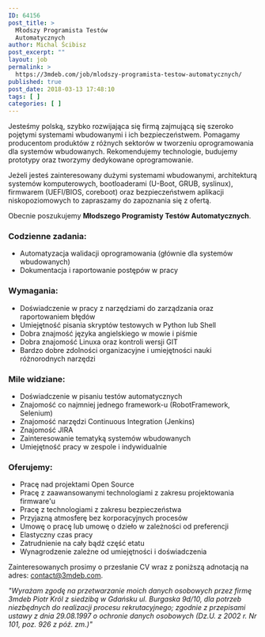 ```yaml
---
ID: 64156
post_title: >
  Młodszy Programista Testów
  Automatycznych
author: Michal Ścibisz
post_excerpt: ""
layout: job
permalink: >
  https://3mdeb.com/job/mlodszy-programista-testow-automatycznych/
published: true
post_date: 2018-03-13 17:48:10
tags: [ ]
categories: [ ]
---
```

Jesteśmy polską, szybko rozwijająca się firmą zajmującą się szeroko pojętymi systemami wbudowanymi i ich
bezpieczeństwem. Pomagamy producentom produktów z różnych sektorów w tworzeniu oprogramowania dla
systemów wbudowanych. Rekomendujemy technologie, budujemy prototypy oraz tworzymy dedykowane
oprogramowanie.

Jeżeli jesteś zainteresowany dużymi systemami wbudowanymi, architekturą systemów komputerowych, bootloaderami
(U-Boot, GRUB, syslinux), firmwarem (UEFI/BIOS, coreboot) oraz bezpieczeństwem aplikacji niskopoziomowych to
zapraszamy do zapoznania się z ofertą.
 
Obecnie poszukujemy **Młodszego Programisty Testów Automatycznych**.

### Codzienne zadania: 
* Automatyzacja walidacji oprogramowania (głównie dla systemów wbudowanych)
* Dokumentacja i raportowanie postępów w pracy

### Wymagania:
* Doświadczenie w pracy z narzędziami do zarządzania oraz raportowaniem błędów
* Umiejętność pisania skryptów testowych w Python lub Shell
* Dobra znajmość języka angielskiego w mowie i piśmie
* Dobra znajomość Linuxa oraz kontroli wersji GIT
* Bardzo dobre zdolności organizacyjne i umiejętności nauki różnorodnych narzędzi

### Mile widziane:
* Doświadczenie w pisaniu testów automatycznych
* Znajomość co najmniej jednego framework-u (RobotFramework, Selenium)
* Znajomość narzędzi Continuous Integration (Jenkins)
* Znajomość JIRA
* Zainteresowanie tematyką systemów wbudowanych
* Umiejętność pracy w zespole i indywidualnie

### Oferujemy:
* Pracę nad projektami Open Source
* Pracę z zaawansowanymi technologiami z zakresu projektowania firmware'u
* Pracę z technologiami z zakresu bezpieczeństwa
* Przyjazną atmosferę bez korporacyjnych procesów
* Umowę o pracę lub umowę o dzieło w zależności od preferencji
* Elastyczny czas pracy
* Zatrudnienie na cały bądź część etatu
* Wynagrodzenie zależne od umiejętności i doświadczenia

Zainteresowanych prosimy o przesłanie CV wraz z poniższą adnotacją na adres: [contact@3mdeb.com](mailto:contact@3mdeb.com).

*"Wyrażam zgodę na przetwarzanie moich danych osobowych przez firmę 3mdeb Piotr Król z siedzibą w Gdańsku ul. Burgaska 9d/10, dla potrzeb niezbędnych do realizacji procesu rekrutacyjnego; zgodnie z przepisami ustawy z dnia 29.08.1997 o ochronie danych osobowych (Dz.U. z 2002 r. Nr 101, poz. 926 z póź. zm.)"*